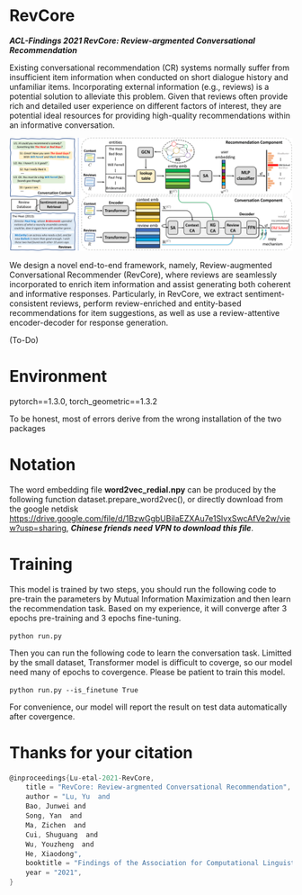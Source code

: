 # RevCore
***ACL-Findings 2021 RevCore: Review-argmented Conversational Recommendation***

Existing conversational recommendation (CR) systems normally suffer from insufficient item information when conducted on short dialogue history and unfamiliar items.
Incorporating external information (e.g., reviews) is a potential solution to alleviate this problem.
Given that reviews often provide rich and detailed user experience on different factors of interest, they are potential ideal resources for providing high-quality recommendations within an informative conversation.

![image](https://github.com/JD-AI-Research-NLP/RevCore/blob/main/method_final_1.png)

We design a novel end-to-end framework, namely, Review-augmented Conversational Recommender (RevCore), where reviews are seamlessly incorporated to enrich item information and assist generating both coherent and informative responses.
Particularly, in RevCore, we extract sentiment-consistent reviews, perform review-enriched and entity-based recommendations for item suggestions, as well as use a review-attentive encoder-decoder for response generation.

(To-Do)
# Environment 
pytorch==1.3.0, torch_geometric==1.3.2

To be honest, most of errors derive from the wrong installation of the two packages

# Notation
The word embedding file **word2vec_redial.npy** can be produced by the following function dataset.prepare_word2vec(), or directly download from the google netdisk https://drive.google.com/file/d/1BzwGgbUBilaEZXAu7e1SlvxSwcAfVe2w/view?usp=sharing, ***Chinese friends need VPN to download this file***.

# Training
This model is trained by two steps, you should run the following code to pre-train the parameters by Mutual Information Maximization and then learn the recommendation task. Based on my experience, it will converge after 3 epochs pre-training and 3 epochs fine-tuning.

```python run.py```

Then you can run the following code to learn the conversation task. Limitted by the small dataset, Transformer model is difficult to coverge, so our model need many of epochs to covergence. Please be patient to train this model.

```python run.py --is_finetune True```

For convenience, our model will report the result on test data automatically after covergence.

# Thanks for your citation
```c
@inproceedings{Lu-etal-2021-RevCore,
    title = "RevCore: Review-argmented Conversational Recommendation",
    author = "Lu, Yu  and
    Bao, Junwei and
    Song, Yan  and
    Ma, Zichen  and
    Cui, Shuguang  and
    Wu, Youzheng  and
    He, Xiaodong",
    booktitle = "Findings of the Association for Computational Linguistics: ACL-IJCNLP 2021",
    year = "2021",
}
```
